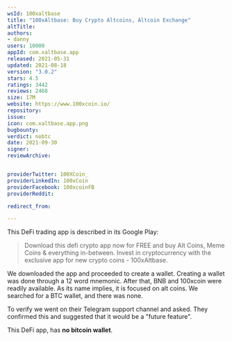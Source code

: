 ```yaml
---
wsId: 100xaltbase
title: "100xAltbase: Buy Crypto Altcoins, Altcoin Exchange"
altTitle: 
authors:
- danny
users: 10000
appId: com.xaltbase.app
released: 2021-05-31
updated: 2021-08-18
version: "3.0.2"
stars: 4.5
ratings: 3442
reviews: 2468
size: 17M
website: https://www.100xcoin.io/
repository: 
issue: 
icon: com.xaltbase.app.png
bugbounty: 
verdict: nobtc
date: 2021-09-30
signer: 
reviewArchive:


providerTwitter: 100XCoin_
providerLinkedIn: 100xCoin
providerFacebook: 100xcoinFB
providerReddit: 

redirect_from:

---
```



This DeFi trading app is described in its Google Play:

> Download this defi crypto app now for FREE and buy Alt Coins, Meme Coins & everything in-between. Invest in cryptocurrency with the exclusive app for new crypto coins - 100xAltbase.

We downloaded the app and proceeded to create a wallet. Creating a wallet was done through a 12 word mnemonic. After that, BNB and 100xcoin were readily available. As its name implies, it is focused on alt coins. We searched for a BTC wallet, and there was none. 

To verify we went on their Telegram support channel and asked. They confirmed this and suggested that it would be a "future feature".

This DeFi app, has **no bitcoin wallet**. 
